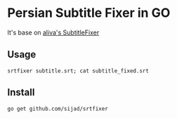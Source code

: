 # Persian Subtitle Fixer in GO
It's base on [aliva's SubtitleFixer](https://github.com/aliva/SubtitleFixer)

## Usage
```shell
srtfixer subtitle.srt; cat subtitle_fixed.srt
```

## Install
```shell
go get github.com/sijad/srtfixer
```